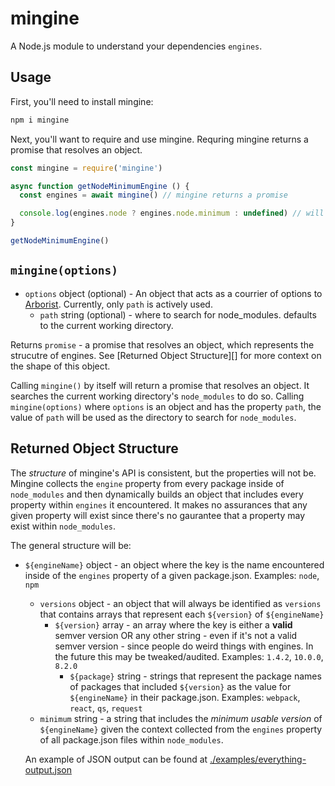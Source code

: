 # mingine

A Node.js module to understand your dependencies `engines`.

## Usage

First, you'll need to install mingine:

```sh
npm i mingine
```

Next, you'll want to require and use mingine. Requring mingine returns a promise that resolves an object.

```js
const mingine = require('mingine')

async function getNodeMinimumEngine () {
  const engines = await mingine() // mingine returns a promise

  console.log(engines.node ? engines.node.minimum : undefined) // will log the minimum usable version of node.js if there were any `engines` that included `node`, otherwise it'll return undefined
}

getNodeMinimumEngine()
```

## `mingine(options)`

* `options` object (optional) - An object that acts as a courrier of options to [Arborist][]. Currently, only `path` is actively used.
  * `path` string (optional) - where to search for node_modules. defaults to the current working directory.

Returns `promise` - a promise that resolves an object, which represents the strucutre of engines. See [Returned Object Structure][] for more context on the shape of this object.

Calling `mingine()` by itself will return a promise that resolves an object. It searches the current working directory's `node_modules` to do so. Calling `mingine(options)` where `options` is an object and has the property `path`, the value of `path` will be used as the directory to search for `node_modules`.

## Returned Object Structure

The _structure_ of mingine's API is consistent, but the properties will not be. Mingine collects the `engine` property from every package inside of `node_modules` and then dynamically builds an object that includes every property within `engines` it encountered. It makes no assurances that any given property will exist since there's no gaurantee that a property may exist within `node_modules`.

The general structure will be:

- `${engineName}` object - an object where the key is the name encountered inside of the `engines` property of a given package.json. Examples: `node`, `npm`
  - `versions` object - an object that will always be identified as `versions` that contains arrays that represent each `${version}` of `${engineName}`
    - `${version}` array - an array where the key is either a **valid** semver version OR any other string - even if it's not a valid semver version - since people do weird things with engines. In the future this may be tweaked/audited. Examples: `1.4.2`, `10.0.0`, `8.2.0`
      - `${package}` string - strings that represent the package names of packages that included `${version}` as the value for `${engineName}` in their package.json. Examples: `webpack`, `react`, `qs`, `request`
  - `minimum` string - a string that includes the _minimum usable version_ of `${engineName}` given the context collected from the `engines` property of all package.json files within `node_modules`.

  An example of JSON output can be found at [./examples/everything-output.json][]

  [./examples/everything-output.json]:./examples/everything-output.json
  [Arborist]:https://www.npmjs.com/package/@npmcli/arborist
